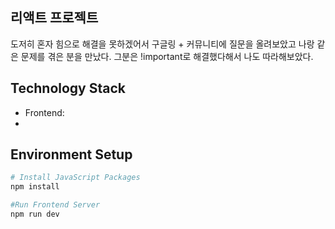 ## 리액트 프로젝트

도저히 혼자 힘으로 해결을 못하겠어서 구글링 + 커뮤니티에 질문을 올려보았고 나랑 같은 문제를 겪은 분을 만났다. 그분은 !important로 해결했다해서 나도 따라해보았다.

## Technology Stack

- Frontend:
-

## Environment Setup

```bash
# Install JavaScript Packages
npm install

#Run Frontend Server
npm run dev
```
